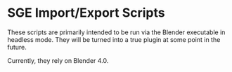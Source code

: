 # SGE Import/Export Scripts

These scripts are primarily intended to be run via the Blender executable in headless mode. They will be turned into a true plugin at some point in the future.

Currently, they rely on Blender 4.0.